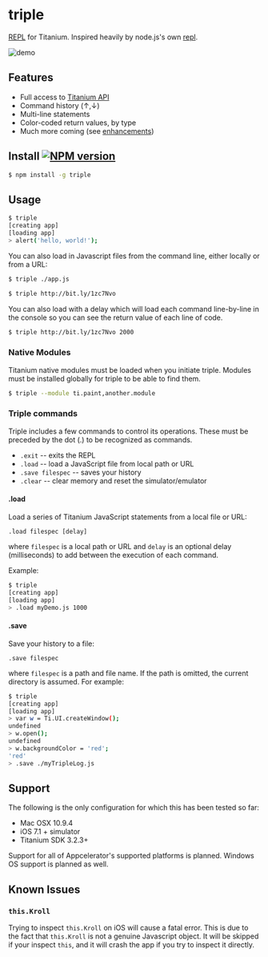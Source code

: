 # triple

[REPL](http://en.wikipedia.org/wiki/Read%E2%80%93eval%E2%80%93print_loop) for Titanium. Inspired heavily by node.js's own [repl](http://nodejs.org/api/repl.html).

![demo](http://cl.ly/image/0a0z1F2N342H/triple3.gif)

## Features

* Full access to [Titanium API](http://docs.appcelerator.com/titanium/latest/#!/api)
* Command history (&uarr;,&darr;)
* Multi-line statements
* Color-coded return values, by type
* Much more coming (see [enhancements](https://github.com/tonylukasavage/triple/issues?labels=enhancement&milestone=&page=1&state=open))

## Install [![NPM version](https://badge.fury.io/js/triple.svg)](http://badge.fury.io/js/triple)

```bash
$ npm install -g triple
```

## Usage

```bash
$ triple
[creating app]
[loading app]
> alert('hello, world!');
```

You can also load in Javascript files from the command line, either locally or from a URL:

```bash
$ triple ./app.js
```

```bash
$ triple http://bit.ly/1zc7Nvo
```
You can also load with a delay which will load each command line-by-line in the console so you can see the return value of each line of code.

```bash
$ triple http://bit.ly/1zc7Nvo 2000
```

### Native Modules

Titanium native modules must be loaded when you initiate triple. Modules must be installed globally for triple to be able to find them.

```bash
$ triple --module ti.paint,another.module
```

### Triple commands

Triple includes a few commands to control its operations. These must be preceded by the dot (.) to be recognized as commands.

 * `.exit` -- exits the REPL
 * `.load` -- load a JavaScript file from local path or URL
 * `.save filespec` -- saves your history
 * `.clear` -- clear memory and reset the simulator/emulator

#### .load

Load a series of Titanium JavaScript statements from a local file or URL:

```
.load filespec [delay]
```

where `filespec` is a local path or URL and `delay` is an optional delay (milliseconds) to add between the execution of each command.

Example:

```bash
$ triple
[creating app]
[loading app]
> .load myDemo.js 1000
```

#### .save

Save your history to a file:

```
.save filespec
```
where `filespec` is a path and file name. If the path is omitted, the current directory is assumed. For example:

```bash
$ triple
[creating app]
[loading app]
> var w = Ti.UI.createWindow();
undefined
> w.open();
undefined
> w.backgroundColor = 'red';
'red'
> .save ./myTripleLog.js
```

## Support

The following is the only configuration for which this has been tested so far:

* Mac OSX 10.9.4
* iOS 7.1 + simulator
* Titanium SDK 3.2.3+

Support for all of Appcelerator's supported platforms is planned. Windows OS support is planned as well.

## Known Issues

### `this.Kroll`

Trying to inspect `this.Kroll` on iOS will cause a fatal error. This is due to the fact that `this.Kroll` is not a genuine Javascript object. It will be skipped if your inspect `this`, and it will crash the app if you try to inspect it directly.
